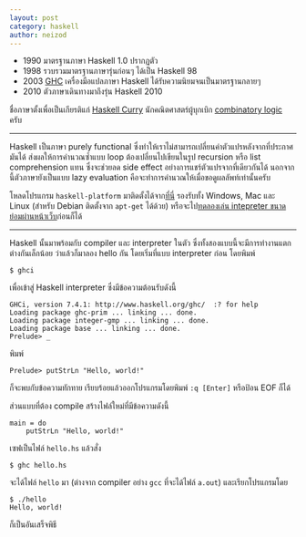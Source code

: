 ```yaml
---
layout: post
category: haskell
author: neizod
---
```


- 1990 มาตรฐานภาษา Haskell 1.0 ปรากฏตัว
- 1998 รวบรวมมาตรฐานภาษารุ่นก่อนๆ ได้เป็น Haskell 98
- 2003 <a href="http://en.wikipedia.org/wiki/Glasgow_Haskell_Compiler">GHC</a> เครื่องมือแปลภาษา Haskell ได้รับความนิยมจนเป็นมาตรฐานกลายๆ
- 2010 ตัวภาษาเดินทางมาถึงรุ่น Haskell 2010

ชื่อภาษาตั้งเพื่อเป็นเกียรติแก่ [Haskell Curry](http://en.wikipedia.org/wiki/Haskell_Curry) นักคณิตศาสตร์ผู้บุกเบิก [combinatory logic](http://en.wikipedia.org/wiki/Combinatory_logic#Summary_of_the_lambda_calculus) ครับ

---

Haskell เป็นภาษา purely functional ซึ่งทำให้เราไม่สามารถเปลี่ยนค่าตัวแปรหลังจากที่ประกาศมันได้ ส่งผลให้การคำนวณซ้ำแบบ loop ต้องเปลี่ยนไปเขียนในรูป recursion หรือ list comprehension แทน ซึ่งจะช่วยลด side effect อย่างการแชร์ตัวแปรจากที่เดียวกันได้ นอกจากนี้ตัวภาษายังเป็นแบบ lazy evaluation คือจะทำการคำนวณให้เมื่อขอดูผลลัพท์เท่านั้นครับ

โหลดโปรแกรม `haskell-platform` มาติดตั้งได้จาก[ที่นี่](http://hackage.haskell.org/platform/) รองรับทั้ง Windows, Mac และ Linux (สำหรับ Debian ติดตั้งจาก `apt-get` ได้ด้วย) หรือจะไป[ทดลองเล่น intepreter ขนาดย่อมผ่านหน้าเว็บ](http://tryhaskell.org/)ก่อนก็ได้ 

---

Haskell นั้นมาพร้อมกับ compiler และ interpreter ในตัว ซึ่งทั้งสองแบบนี้จะมีการทำงานแตกต่างกันเล็กน้อย ว่าแล้วก็มาลอง hello กัน โดยเริ่มที่แบบ interpreter ก่อน โดยพิมพ์

    $ ghci

เพื่อเข้าสู่ Haskell interpreter ซึ่งมีข้อความต้อนรับดังนี้

    GHCi, version 7.4.1: http://www.haskell.org/ghc/  :? for help
    Loading package ghc-prim ... linking ... done.
    Loading package integer-gmp ... linking ... done.
    Loading package base ... linking ... done.
    Prelude> _

พิมพ์

    Prelude> putStrLn "Hello, world!"

ก็จะพบกับข้อความทักทาย เรียบร้อยแล้วออกโปรแกรมโดยพิมพ์ `:q [Enter]` หรือป้อน EOF ก็ได้

ส่วนแบบที่ต้อง compile สร้างไฟล์ใหม่ที่มีข้อความดังนี้

    main = do
        putStrLn "Hello, world!"

เซฟเป็นไฟล์ `hello.hs` แล้วสั่ง

    $ ghc hello.hs

จะได้ไฟล์ `hello` มา (ต่างจาก compiler อย่าง `gcc` ที่จะได้ไฟล์ `a.out`) และเรียกโปรแกรมโดย

    $ ./hello
    Hello, world!

ก็เป็นอันเสร็จพิธี
